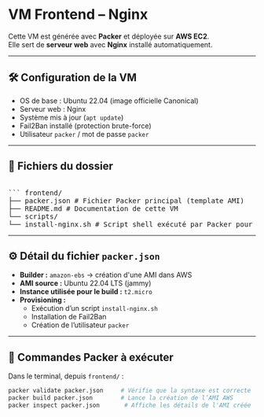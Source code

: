 # VM Frontend – Nginx

Cette VM est générée avec **Packer** et déployée sur **AWS EC2**.  
Elle sert de **serveur web** avec **Nginx** installé automatiquement.

---

## 🛠 Configuration de la VM

- OS de base : Ubuntu 22.04 (image officielle Canonical)
- Serveur web : Nginx
- Système mis à jour (`apt update`)
- Fail2Ban installé (protection brute-force)
- Utilisateur `packer` / mot de passe `packer`

---

## 📁 Fichiers du dossier

<pre lang="md"> 
``` frontend/ 
├── packer.json # Fichier Packer principal (template AMI) 
├── README.md # Documentation de cette VM 
└── scripts/ 
└── install-nginx.sh # Script shell exécuté par Packer pour installer Nginx ``` 
</pre>


---

## ⚙️ Détail du fichier `packer.json`

- **Builder :** `amazon-ebs` → création d'une AMI dans AWS
- **AMI source :** Ubuntu 22.04 LTS (jammy)
- **Instance utilisée pour le build :** `t2.micro`
- **Provisioning :**
  - Exécution d’un script `install-nginx.sh`
  - Installation de Fail2Ban
  - Création de l’utilisateur `packer`

---

## 🚀 Commandes Packer à exécuter

Dans le terminal, depuis `frontend/` :

```bash
packer validate packer.json     # Vérifie que la syntaxe est correcte
packer build packer.json        # Lance la création de l’AMI AWS
packer inspect packer.json       # Affiche les détails de l'AMI créée
```
